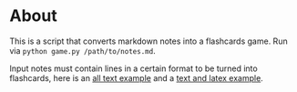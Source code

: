 # About

This is a script that converts markdown notes into a flashcards game.
Run via `python game.py /path/to/notes.md`.


Input notes must contain lines in a certain format to be turned into flashcards, here is an [all text example](https://gist.github.com/ilyakava/b595008ac0bdece952376f20660699d8) and a [text and latex example](https://gist.github.com/ilyakava/0af06d0bc55ea3da9893).

